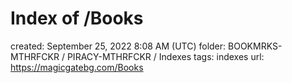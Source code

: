 # Index of /Books

created: September 25, 2022 8:08 AM (UTC)
folder: BOOKMRKS-MTHRFCKR / PIRACY-MTHRFCKR / Indexes
tags: indexes
url: https://magicgatebg.com/Books